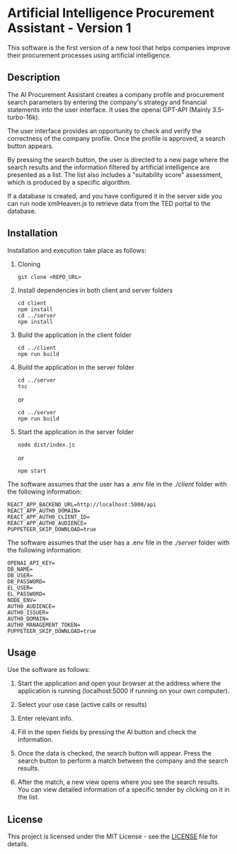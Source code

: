 # Artificial Intelligence Procurement Assistant - Version 1

This software is the first version of a new tool that helps companies improve their procurement processes using artificial intelligence.

## Description

The AI Procurement Assistant creates a company profile and procurement search parameters by entering the company's strategy and financial statements into the user interface. It uses the openai GPT-API (Mainly 3.5-turbo-16k).

The user interface provides an opportunity to check and verify the correctness of the company profile. Once the profile is approved, a search button appears.

By pressing the search button, the user is directed to a new page where the search results and the information filtered by artificial intelligence are presented as a list. The list also includes a "suitability score" assessment, which is produced by a specific algorithm.

If a database is created, and you have configured it in the server side you can run node xmlHeaven.js to retrieve data from the TED portal to the database.

## Installation

Installation and execution take place as follows:

1. Cloning
    ```
    git clone <REPO_URL>
    ```
2. Install dependencies in both client and server folders
    ```
    cd client
    npm install
    cd ../server
    npm install
    ```
3. Build the application in the client folder
    ```
    cd ../client
    npm run build
    ```
4. Build the application in the server folder
    ```
    cd ../server
    tsc
    ```
    or 

    ```
    cd ../server
    npm run build
    ```
5. Start the application in the server folder
    ```
    node dist/index.js
    ```
    or
    ```
    npm start
    ```


The software assumes that the user has a .env file in the *./client* folder with the following information:

```
REACT_APP_BACKEND_URL=http://localhost:5000/api
REACT_APP_AUTH0_DOMAIN=
REACT_APP_AUTH0_CLIENT_ID=
REACT_APP_AUTH0_AUDIENCE=
PUPPETEER_SKIP_DOWNLOAD=true
```


The software assumes that the user has a .env file in the *./server* folder with the following information:

```
OPENAI_API_KEY=
DB_NAME=
DB_USER=
DB_PASSWORD=
EL_USER=
EL_PASSWORD=
NODE_ENV=
AUTH0_AUDIENCE=
AUTH0_ISSUER=
AUTH0_DOMAIN= 
AUTH0_MANAGEMENT_TOKEN=
PUPPETEER_SKIP_DOWNLOAD=true
```



## Usage

Use the software as follows:

1. Start the application and open your browser at the address where the application is running (localhost:5000 if running on your own computer).

2. Select your use case (active calls or results)

3. Enter relevant info.

4. Fill in the open fields by pressing the AI button and check the information.

5. Once the data is checked, the search button will appear. Press the search button to perform a match between the company and the search results.

6. After the match, a new view opens where you see the search results. You can view detailed information of a specific tender by clicking on it in the list.

## License

This project is licensed under the MIT License - see the [LICENSE](LICENSE) file for details.


